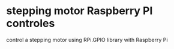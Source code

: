 # stepping motor Raspberry PI controles

control a stepping motor using RPi.GPIO library with Raspberry Pi

